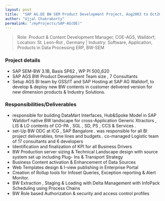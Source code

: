 ```yaml
---
layout: post
title:  "SAP AG.DE BW SEM Product Development Project, Aug2003 to Oct2003"
author: "Ujjal Chakraborty"
permalink: "/myProjects/SAP-AG(DE)"
---
```

>Role: Product & Content Development Manager, COE-AGS, Walldorf;  Location: St. Leon-Rot , Germany |
Industry: Software, Application, Products in Data Processing ERP, BW-SEM

### Project details
- SAP SEM-BW 3.1B, Basis SP62 , WP PI 500_620
- SAP AGS BW Product Development Team size , 7 Consultants
- Setup AGS BI team by GSS/IT and SAP Hosting at SAP AG Walldorf, to develop & deploy new BW contents in customer delivered version for new dimension products & Industry Solutions.

### Responsibilities/Deliverables
- responsible for building DataMart Interfaces, Hub&Spoke Model in SAP Walldorf native BW landscape for cross-Application Generic Xtractors , LIS & LO contents of CO-PA , SGL , SD, PS ,  CCS & Services .
- set-Up BW ODC at ICG , SAP Bangalore . was responsible for all BI project deliverables, time  lines and budgets . co-managed Logistic team of 17 consultants and 6 developers
- Identification and finalization of KPI for all Business Drivers
- BW Production server sizing & Technical Landscape design with source system set up including  Plug- Ins & Transport Strategy
- Business Content activation & Enhancement of Data Sources
- Web Templates design & I-view publishing in Enterprise Portal
- Creation of Rollup tools for Infoset Queries, Exception reporting  & Alert Monitor.
- BW Extraction ,  Staging &  Loading with  Delta  Management with InfoPack Scheduling using Process Chains
- BW Role based Authorization & security and access control profiles
